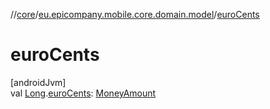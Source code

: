 //[core](../../index.md)/[eu.epicompany.mobile.core.domain.model](index.md)/[euroCents](euro-cents.md)

# euroCents

[androidJvm]\
val [Long](https://kotlinlang.org/api/latest/jvm/stdlib/kotlin/-long/index.html).[euroCents](euro-cents.md): [MoneyAmount](-money-amount/index.md)
